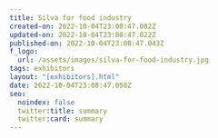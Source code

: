```yaml
---
title: Silva for food industry
created-on: 2022-10-04T23:08:47.002Z
updated-on: 2022-10-04T23:08:47.022Z
published-on: 2022-10-04T23:08:47.043Z
f_logo:
  url: /assets/images/silva-for-food-industry.jpg
tags: exhibitors
layout: "[exhibitors].html"
date: 2022-10-04T23:08:47.058Z
seo:
  noindex: false
  twitter:title: summary
  twitter:card: summary
---
```

